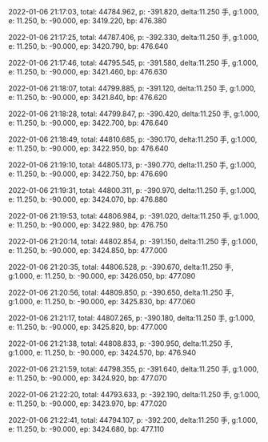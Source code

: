2022-01-06 21:17:03, total: 44784.962, p: -391.820, delta:11.250 手, g:1.000, e: 11.250, b: -90.000, ep: 3419.220, bp: 476.380

2022-01-06 21:17:25, total: 44787.406, p: -392.330, delta:11.250 手, g:1.000, e: 11.250, b: -90.000, ep: 3420.790, bp: 476.640

2022-01-06 21:17:46, total: 44795.545, p: -391.580, delta:11.250 手, g:1.000, e: 11.250, b: -90.000, ep: 3421.460, bp: 476.630

2022-01-06 21:18:07, total: 44799.885, p: -391.120, delta:11.250 手, g:1.000, e: 11.250, b: -90.000, ep: 3421.840, bp: 476.620

2022-01-06 21:18:28, total: 44799.847, p: -390.420, delta:11.250 手, g:1.000, e: 11.250, b: -90.000, ep: 3422.700, bp: 476.640

2022-01-06 21:18:49, total: 44810.685, p: -390.170, delta:11.250 手, g:1.000, e: 11.250, b: -90.000, ep: 3422.950, bp: 476.640

2022-01-06 21:19:10, total: 44805.173, p: -390.770, delta:11.250 手, g:1.000, e: 11.250, b: -90.000, ep: 3422.750, bp: 476.690

2022-01-06 21:19:31, total: 44800.311, p: -390.970, delta:11.250 手, g:1.000, e: 11.250, b: -90.000, ep: 3424.070, bp: 476.880

2022-01-06 21:19:53, total: 44806.984, p: -391.020, delta:11.250 手, g:1.000, e: 11.250, b: -90.000, ep: 3422.980, bp: 476.750

2022-01-06 21:20:14, total: 44802.854, p: -391.150, delta:11.250 手, g:1.000, e: 11.250, b: -90.000, ep: 3424.850, bp: 477.000

2022-01-06 21:20:35, total: 44806.528, p: -390.670, delta:11.250 手, g:1.000, e: 11.250, b: -90.000, ep: 3426.050, bp: 477.090

2022-01-06 21:20:56, total: 44809.850, p: -390.650, delta:11.250 手, g:1.000, e: 11.250, b: -90.000, ep: 3425.830, bp: 477.060

2022-01-06 21:21:17, total: 44807.265, p: -390.180, delta:11.250 手, g:1.000, e: 11.250, b: -90.000, ep: 3425.820, bp: 477.000

2022-01-06 21:21:38, total: 44808.833, p: -390.950, delta:11.250 手, g:1.000, e: 11.250, b: -90.000, ep: 3424.570, bp: 476.940

2022-01-06 21:21:59, total: 44798.355, p: -391.640, delta:11.250 手, g:1.000, e: 11.250, b: -90.000, ep: 3424.920, bp: 477.070

2022-01-06 21:22:20, total: 44793.633, p: -392.190, delta:11.250 手, g:1.000, e: 11.250, b: -90.000, ep: 3423.970, bp: 477.020

2022-01-06 21:22:41, total: 44794.107, p: -392.200, delta:11.250 手, g:1.000, e: 11.250, b: -90.000, ep: 3424.680, bp: 477.110